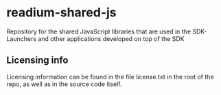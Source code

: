 readium-shared-js
=================

Repository for the shared JavaScript libraries that are used in the SDK-Launchers and other applications developed on top of the SDK

Licensing info
----------------
Licensing information can be found in the file license.txt in the root of the repo, as well as in the source code itself.